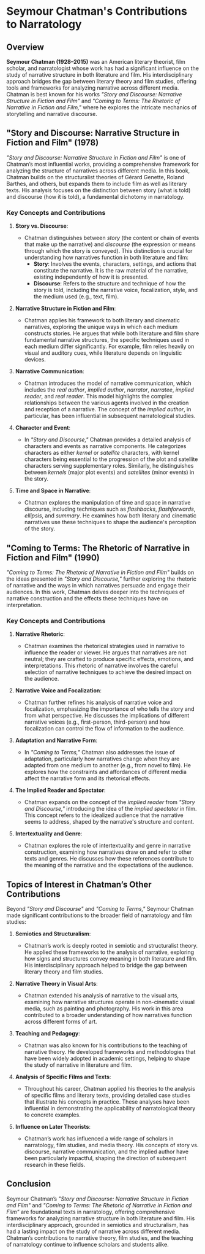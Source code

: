 # Seymour Chatman's Contributions to Narratology

## Overview

**Seymour Chatman (1928–2015)** was an American literary theorist, film scholar, and narratologist whose work has had a significant influence on the study of narrative structure in both literature and film. His interdisciplinary approach bridges the gap between literary theory and film studies, offering tools and frameworks for analyzing narrative across different media. Chatman is best known for his works *"Story and Discourse: Narrative Structure in Fiction and Film"* and *"Coming to Terms: The Rhetoric of Narrative in Fiction and Film,"* where he explores the intricate mechanics of storytelling and narrative discourse.

## "Story and Discourse: Narrative Structure in Fiction and Film" (1978)

*"Story and Discourse: Narrative Structure in Fiction and Film"* is one of Chatman’s most influential works, providing a comprehensive framework for analyzing the structure of narratives across different media. In this book, Chatman builds on the structuralist theories of Gérard Genette, Roland Barthes, and others, but expands them to include film as well as literary texts. His analysis focuses on the distinction between story (what is told) and discourse (how it is told), a fundamental dichotomy in narratology.

### Key Concepts and Contributions

1. **Story vs. Discourse**:
   - Chatman distinguishes between *story* (the content or chain of events that make up the narrative) and *discourse* (the expression or means through which the story is conveyed). This distinction is crucial for understanding how narratives function in both literature and film:
     - **Story**: Involves the events, characters, settings, and actions that constitute the narrative. It is the raw material of the narrative, existing independently of how it is presented.
     - **Discourse**: Refers to the structure and technique of how the story is told, including the narrative voice, focalization, style, and the medium used (e.g., text, film).

2. **Narrative Structure in Fiction and Film**:
   - Chatman applies his framework to both literary and cinematic narratives, exploring the unique ways in which each medium constructs stories. He argues that while both literature and film share fundamental narrative structures, the specific techniques used in each medium differ significantly. For example, film relies heavily on visual and auditory cues, while literature depends on linguistic devices.

3. **Narrative Communication**:
   - Chatman introduces the model of narrative communication, which includes the *real author*, *implied author*, *narrator*, *narratee*, *implied reader*, and *real reader*. This model highlights the complex relationships between the various agents involved in the creation and reception of a narrative. The concept of the *implied author*, in particular, has been influential in subsequent narratological studies.

4. **Character and Event**:
   - In *"Story and Discourse,"* Chatman provides a detailed analysis of characters and events as narrative components. He categorizes characters as either *kernel* or *satellite* characters, with kernel characters being essential to the progression of the plot and satellite characters serving supplementary roles. Similarly, he distinguishes between *kernels* (major plot events) and *satellites* (minor events) in the story.

5. **Time and Space in Narrative**:
   - Chatman explores the manipulation of time and space in narrative discourse, including techniques such as *flashbacks*, *flashforwards*, *ellipsis*, and *summary*. He examines how both literary and cinematic narratives use these techniques to shape the audience's perception of the story.

## "Coming to Terms: The Rhetoric of Narrative in Fiction and Film" (1990)

*"Coming to Terms: The Rhetoric of Narrative in Fiction and Film"* builds on the ideas presented in *"Story and Discourse,"* further exploring the rhetoric of narrative and the ways in which narratives persuade and engage their audiences. In this work, Chatman delves deeper into the techniques of narrative construction and the effects these techniques have on interpretation.

### Key Concepts and Contributions

1. **Narrative Rhetoric**:
   - Chatman examines the rhetorical strategies used in narrative to influence the reader or viewer. He argues that narratives are not neutral; they are crafted to produce specific effects, emotions, and interpretations. This rhetoric of narrative involves the careful selection of narrative techniques to achieve the desired impact on the audience.

2. **Narrative Voice and Focalization**:
   - Chatman further refines his analysis of narrative voice and focalization, emphasizing the importance of who tells the story and from what perspective. He discusses the implications of different narrative voices (e.g., first-person, third-person) and how focalization can control the flow of information to the audience.

3. **Adaptation and Narrative Form**:
   - In *"Coming to Terms,"* Chatman also addresses the issue of adaptation, particularly how narratives change when they are adapted from one medium to another (e.g., from novel to film). He explores how the constraints and affordances of different media affect the narrative form and its rhetorical effects.

4. **The Implied Reader and Spectator**:
   - Chatman expands on the concept of the *implied reader* from *"Story and Discourse,"* introducing the idea of the *implied spectator* in film. This concept refers to the idealized audience that the narrative seems to address, shaped by the narrative's structure and content.

5. **Intertextuality and Genre**:
   - Chatman explores the role of intertextuality and genre in narrative construction, examining how narratives draw on and refer to other texts and genres. He discusses how these references contribute to the meaning of the narrative and the expectations of the audience.

## Topics of Interest in Chatman’s Other Contributions

Beyond *"Story and Discourse"* and *"Coming to Terms,"* Seymour Chatman made significant contributions to the broader field of narratology and film studies:

1. **Semiotics and Structuralism**:
   - Chatman’s work is deeply rooted in semiotic and structuralist theory. He applied these frameworks to the analysis of narrative, exploring how signs and structures convey meaning in both literature and film. His interdisciplinary approach helped to bridge the gap between literary theory and film studies.

2. **Narrative Theory in Visual Arts**:
   - Chatman extended his analysis of narrative to the visual arts, examining how narrative structures operate in non-cinematic visual media, such as painting and photography. His work in this area contributed to a broader understanding of how narratives function across different forms of art.

3. **Teaching and Pedagogy**:
   - Chatman was also known for his contributions to the teaching of narrative theory. He developed frameworks and methodologies that have been widely adopted in academic settings, helping to shape the study of narrative in literature and film.

4. **Analysis of Specific Films and Texts**:
   - Throughout his career, Chatman applied his theories to the analysis of specific films and literary texts, providing detailed case studies that illustrate his concepts in practice. These analyses have been influential in demonstrating the applicability of narratological theory to concrete examples.

5. **Influence on Later Theorists**:
   - Chatman’s work has influenced a wide range of scholars in narratology, film studies, and media theory. His concepts of story vs. discourse, narrative communication, and the implied author have been particularly impactful, shaping the direction of subsequent research in these fields.

## Conclusion

Seymour Chatman’s *"Story and Discourse: Narrative Structure in Fiction and Film"* and *"Coming to Terms: The Rhetoric of Narrative in Fiction and Film"* are foundational texts in narratology, offering comprehensive frameworks for analyzing narrative structure in both literature and film. His interdisciplinary approach, grounded in semiotics and structuralism, has had a lasting impact on the study of narrative across different media. Chatman’s contributions to narrative theory, film studies, and the teaching of narratology continue to influence scholars and students alike.

